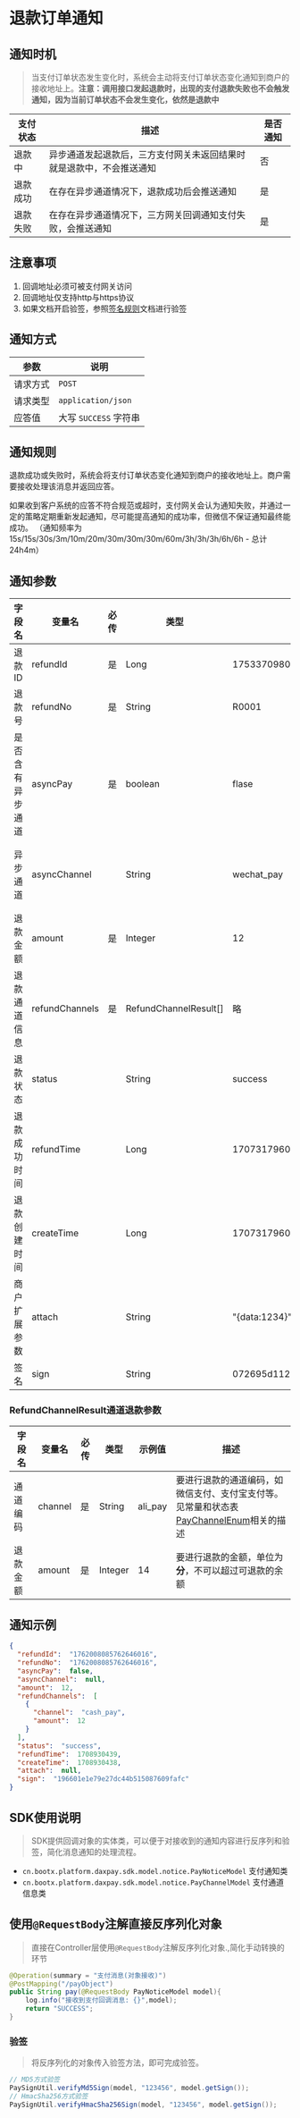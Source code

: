 # 退款订单通知

## 通知时机
> 当支付订单状态发生变化时，系统会主动将支付订单状态变化通知到商户的接收地址上。**注意：调用接口发起退款时，出现的支付退款失败也不会触发通知，因为当前订单状态不会发生变化，依然是退款中**

| 支付状态 | 	描述                                | 是否通知 |
|------|------------------------------------|------|
| 退款中  | 异步通道发起退款后，三方支付网关未返回结果时就是退款中，不会推送通知 | 否    |
| 退款成功 | 在存在异步通道情况下，退款成功后会推送通知              | 是    |
| 退款失败 | 在存在异步通道情况下，三方网关回调通知支付失败，会推送通知      | 是    |

## 注意事项
1. 回调地址必须可被支付网关访问
2. 回调地址仅支持http与https协议
3. 如果文档开启验签，参照[签名规则](../overview/签名规则.md)文档进行验签

## 通知方式

| 参数   | 说明                 |
|------|--------------------|
| 请求方式 | `POST`             |
| 请求类型 | `application/json` |
| 应答值  | 大写 `SUCCESS` 字符串   |

## 通知规则
退款成功或失败时，系统会将支付订单状态变化通知到商户的接收地址上。商户需要接收处理该消息并返回应答。

如果收到客户系统的应答不符合规范或超时，支付网关会认为通知失败，并通过一定的策略定期重新发起通知，尽可能提高通知的成功率，但微信不保证通知最终能成功。
（通知频率为15s/15s/30s/3m/10m/20m/30m/30m/30m/60m/3h/3h/3h/6h/6h - 总计 24h4m）

## 通知参数

| 字段名<img width=70/> | 变量名            | 必传 | 类型                    | 示例值                              | 描述                                                                                                    |
|--------------------|----------------|----|-----------------------|----------------------------------|-------------------------------------------------------------------------------------------------------|
| 退款ID               | refundId       | 是  | Long                  | 1753370980523384832              | 这次退款单的唯一标识                                                                                            |
| 退款号                | refundNo       | 是  | String                | R0001                            | 客户系统申请退款是传输的退款号                                                                                       |
| 是否含有异步通道           | asyncPay       | 是  | boolean               | flase                            | 本次退款中是否存在异步通道                                                                                         |
| 异步通道               | asyncChannel   |    | String                | wechat_pay                       | 退款的通道编码，如微信支付、支付宝支付等。见常量和状态表[PayChannelEnum](/daxpay/guides/other/常量和状态表.md#支付通道-paychannelenum)相关的描述 |
| 退款金额               | amount         | 是  | Integer               | 12                               | 支付的金额，单位为**分**                                                                                        |
| 退款通道信息             | refundChannels | 是  | RefundChannelResult[] | 略                                | 见下方`RefundChannelResult`，参数说明                                                                         |
| 退款状态               | status         |    | String                | success                          | 见[退款状态](/daxpay/guides/other/常量和状态表.md#退款状态-refundstatusenum)说明                                       |
| 退款成功时间             | refundTime     |    | Long                  | 1707317960                       | 使用时间戳(秒级)                                                                                             |
| 退款创建时间             | createTime     |    | Long                  | 1707317960                       | 使用时间戳(秒级)                                                                                             |
| 商户扩展参数             | attach         |    | String                | "{data:1234}"                    | 回调时会原样返回                                                                                              |
| 签名                 | sign           |    | String                | 072695d112892e382a7093b81e6a52af | 如果在后台系统中开启验签选项后必填                                                                                     |

### RefundChannelResult通道退款参数

| 字段名<img width=70/> | 变量名     | 必传 | 类型      | 示例值     | 描述                                                                                                       |
|--------------------|---------|----|---------|---------|----------------------------------------------------------------------------------------------------------|
| 通道编码               | channel | 是  | String  | ali_pay | 要进行退款的通道编码，如微信支付、支付宝支付等。见常量和状态表[PayChannelEnum](/daxpay/guides/other/常量和状态表.md#支付通道-paychannelenum)相关的描述 |
| 退款金额               | amount  | 是  | Integer | 14      | 要进行退款的金额，单位为**分**，不可以超过可退款的余额                                                                            |

## 通知示例

```json
{
  "refundId":  "1762008085762646016",
  "refundNo":  "1762008085762646016",
  "asyncPay":  false,
  "asyncChannel":  null,
  "amount":  12,
  "refundChannels":  [
    {
      "channel":  "cash_pay",
      "amount":  12
    }
  ],
  "status":  "success",
  "refundTime":  1708930439,
  "createTime":  1708930438,
  "attach":  null,
  "sign":  "196601e1e79e27dc44b515087609fafc"
}
```

## SDK使用说明
> SDK提供回调对象的实体类，可以便于对接收到的通知内容进行反序列和验签，简化消息通知的处理流程。

- `cn.bootx.platform.daxpay.sdk.model.notice.PayNoticeModel` 支付通知类
- `cn.bootx.platform.daxpay.sdk.model.notice.PayChannelModel` 支付通道信息类

## 使用`@RequestBody`注解直接反序列化对象
> 直接在Controller层使用`@RequestBody`注解反序列化对象.,简化手动转换的环节

```java
@Operation(summary = "支付消息(对象接收)")
@PostMapping("/payObject")
public String pay(@RequestBody PayNoticeModel model){
    log.info("接收到支付回调消息: {}",model);
    return "SUCCESS";
}
```

### 验签
> 将反序列化的对象传入验签方法，即可完成验签。

```java
// MD5方式验签
PaySignUtil.verifyMd5Sign(model, "123456", model.getSign());
// HmacSha256方式验签
PaySignUtil.verifyHmacSha256Sign(model, "123456", model.getSign());
```

